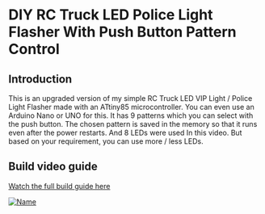 DIY RC Truck LED Police Light Flasher With Push Button Pattern Control
==============

Introduction
----
This is an upgraded version of my simple RC Truck LED VIP Light / Police Light Flasher made with an ATtiny85 microcontroller. You can even use an Arduino Nano or UNO for this. It has 9 patterns which you can select with the push button. The chosen pattern is saved in the memory so that it runs even after the power restarts. And 8 LEDs were used In this video. But based on your requirement, you can use more / less LEDs.

Build video guide
----
[Watch the full build guide here](https://youtu.be/vE-00NQC7BE)

[![Name](https://img.youtube.com/vi/vE-00NQC7BE/maxresdefault.jpg)](https://youtu.be/vE-00NQC7BE)

